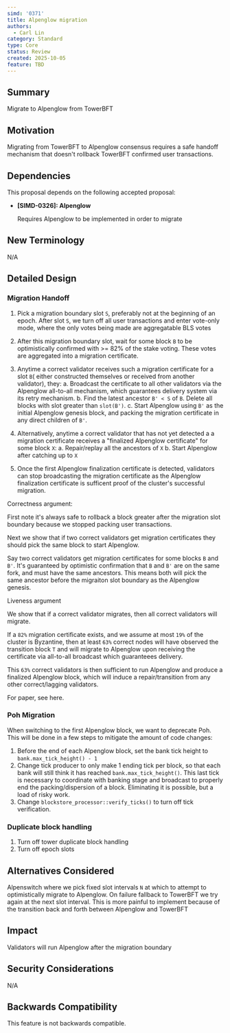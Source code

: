 ```yaml
---
simd: '0371'
title: Alpenglow migration
authors:
  - Carl Lin
category: Standard
type: Core
status: Review
created: 2025-10-05
feature: TBD
---
```


## Summary

Migrate to Alpenglow from TowerBFT

## Motivation

Migrating from TowerBFT to Alpenglow consensus requires a safe handoff mechanism that doesn't rollback TowerBFT confirmed user transactions.

## Dependencies

This proposal depends on the following accepted proposal:

- **[SIMD-0326]: Alpenglow**

    Requires Alpenglow to be implemented in order to migrate


## New Terminology

N/A

## Detailed Design

### Migration Handoff

1. Pick a migration boundary slot `S`, preferably not at the beginning of an epoch. After slot `S`, we turn off all user transactions and enter vote-only mode, where the only votes being made are aggregatable BLS votes

2. After this migration boundary slot, wait for some block `B` to be optimistically confirmed with >= 82% of the stake voting. These votes are
aggregated into a migration certificate.

3. Anytime a correct validator receives such a migration certificate for a slot `B`( either constructed themselves or received from another validator), they:
 a. Broadcast the certificate to all other validators via the Alpenglow all-to-all mechanism, which guarantees delivery system via its retry mechanism.
 b. Find the latest ancestor `B' < S` of `B`. Delete all blocks with slot greater than `slot(B')`.
 c. Start Alpenglow using `B'` as the initial Alpenglow genesis block, and packing the migration certificate in any direct children of `B'`.

6. Alternatively, anytime a correct validator that has not yet detected a a migration certificate receives a "finalized Alpenglow certificate" for some block `X`:
 a. Repair/replay all the ancestors of `X`
 b. Start Alpenglow after catching up to `X`

6. Once the first Alpenglow finalization certificate is detected, validators can stop broadcasting the migration certificate as the Alpenglow finalization certificate is sufficent proof of the cluster's successful migration.


Correctness argument:

First note it's always safe to rollback a block greater after the migration slot boundary because we stopped packing user transactions.

Next we show that if two correct validators get migration certificates they should pick the same block to start Alpenglow.

Say two correct validators get migration certificates for some blocks `B` and `B'`. It's guaranteed by optimistic confirmation that `B` and `B'` are on the same fork, and must have the same ancestors. This means both will pick the same ancestor before the migraiton slot boundary as the Alpenglow genesis.

Liveness argument

We show that if a correct validator migrates, then all correct validators will migrate.

If a `82%` migration certificate exists, and we assume at most `19%` of the cluster is Byzantine, then at least `63%` correct nodes will have observed the transition block `T` and will migrate to Alpenglow upon receiving the certificate via all-to-all broadcast which guaranteees delivery.

This `63%` correct validators is then sufficient to run Alpenglow and produce a finalized Alpenglow block, which will induce a repair/transition from any other correct/lagging validators.

For paper, see here.

### Poh Migration

When switching to the first Alpenglow block, we want to deprecate Poh. This will
be done in a few steps to mitigate the amount of code changes:

1. Before the end of each Alpenglow block, set the bank tick height to `bank.max_tick_height() - 1`
2. Change tick producer to only make 1 ending tick per block, so that each bank will still think it has reached `bank.max_tick_height()`. This last tick is necessary to coordinate with banking stage and broadcast to properly end the packing/dispersion of a block. Eliminating it is possible, but a load of risky work.
3. Change `blockstore_processor::verify_ticks()` to turn off tick verification.

### Duplicate block handling

1. Turn off tower duplicate block handling
2. Turn off epoch slots

## Alternatives Considered

Alpenswitch where we pick fixed slot intervals `N` at which to attempt to optimistically migrate to Alpenglow. On failure fallback to TowerBFT we try again at the next slot interval. This is more painful to implement because
of the transition back and forth between Alpenglow and TowerBFT

## Impact

Validators will run Alpenglow after the migration boundary

## Security Considerations

N/A

## Backwards Compatibility

This feature is not backwards compatible.